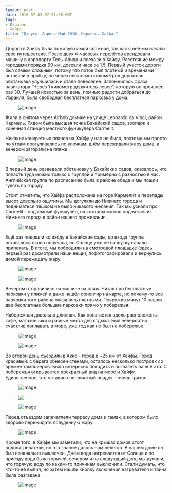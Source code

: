 ```yaml
---
layout: post
date: 2016-07-03 07:51:50 GMT
tags:
- Израиль
- Хайфа
title: "Отпуск. Апрель-Май 2016. Израиль. Хайфа."
---
```

<p>Дорога в Хайфу была пожалуй самой сложной, так как с неё мы начали своё путешествие. После двух 4-часовых перелётов арендовали машину в аэропорту Тель-Авива и поехали в Хайфу. Расстояние между городами порядка 90 км, доехали часа за 1.5. Первый участок дороги был самым сложным, потому что поток был плотный и временами вставали в пробку, но через несколько километров дорожная обстановка улучшилась и стало повеселее. Запомнилась фраза навигатора “Через 1 километр держитесь левее”, которую он произнёс раз 30. Лучшей новостью за день, помимо радости добраться до Израиля, была свободная бесплатная парковка у дома.&nbsp;</p><figure data-orig-width="3264" data-orig-height="2448" class="tmblr-full"><img src="/images/2e8a10ebb999a55fe4dfcee024ba084776de5809c780d5a835b5ad8c39bb12da.jpg" alt="image" data-orig-width="3264" data-orig-height="2448"></figure><p>Жили в снятом через Airbnb домике на улице&nbsp;Leonardo da Vinci, район Кармель. Рядом была высшая точка Бахайский садов, зоопарк и конечная станция местного фуникулёра Carmelit.</p><p>Никаких конкретных планов на Хайфу у нас не было, поэтому мы просто по утрам прогуливались по улочкам, днём пережидали жару дома, а вечером загорали на пляже.</p><figure data-orig-width="4000" data-orig-height="3000" class="tmblr-full"><img src="/images/8eda1757e2e9703196d6969a888f4e863bc239f5a1ac417dcfb143a73b8668ad.jpg" alt="image" data-orig-width="4000" data-orig-height="3000"></figure><p>В первый день разведали обстановку у Бахайских садов, оказалось, что попасть туда можно только с группой и примерно с разностью в час. Английская группа по расписанию была в районе обеда и мы пошли гулять по городу.&nbsp;</p><p>Стоит отметить, что Хайфа расположена на горе Кармелит и перепады высот довольно ощутимы. Мы догуляли до Нижнего города и подниматься пешком не было никакого желания. Так мы узнали про Carmelit - подземный фуникулёр, на котором можно подняться из Нижнего города в район нашего проживания.</p><figure data-orig-width="3264" data-orig-height="2448" class="tmblr-full"><img src="/images/15612822ad67c4e2772bbb90c29f4057fab7a260063b187bf8db6edd96f13977.jpg" alt="image" data-orig-width="3264" data-orig-height="2448"></figure><p>Ещё раз подошли ко входу в Бахайские сады, до входа группы оставалось около получаса, но Солнце уже не на шутку начало припекать. В итоге, мы побродили на смотровой площадке (здесь первый раз досмотрели наши вещи), пофотографировали и вернулись домой пережидать жару.</p><figure data-orig-width="1620" data-orig-height="1080" class="tmblr-full"><img src="/images/4c54a44701888cfa3883b8d19b5a0850c6104b5085259e17e8b435d61e75e04c.jpg" alt="image" data-orig-width="1620" data-orig-height="1080"></figure><figure data-orig-width="5184" data-orig-height="3456" class="tmblr-full"><img src="/images/60f8fc9075a67a101fa0e48a5044213bf4af6ec219df9b3d97bc5fffc23007fc.jpg" alt="image" data-orig-width="5184" data-orig-height="3456"></figure><p>Вечером отправились на машине на пляж. Читал про бесплатные парковки у пляжей и даже нашёл ориентир на карте, но почему-то все парковки того района оказались платными. Покружив минут 10 нашли две бесплатные большие парковки прямо у побережья.&nbsp;</p><p>Набережная довольно длинная. Как полагается вдоль расположены кафе, магазинчики и разные места для отдыха. Был невероятно счастлив поплавать в море, уже год как не был на побережье.</p><figure data-orig-width="2448" data-orig-height="3264" class="tmblr-full"><img src="/images/7b0e9fb196f28891a6fdbb8584e785b09fea9f4db9244927882f150c283e3ddf.jpg" alt="image" data-orig-width="2448" data-orig-height="3264"></figure><figure data-orig-width="2448" data-orig-height="3264" class="tmblr-full"><img src="/images/a668b89f586c142f3a97ec1f72159729243972df54d9f049c256784dc8653fd1.jpg" alt="image" data-orig-width="2448" data-orig-height="3264"></figure><p>Во второй день съездили в Акко - город в ~25 км от Хайфы. Город красивый: с берега обнесен стенами, осталось несколько построек со времен тамплиеров. Было интересно походить и поглазеть на всё это. С побережья открывается прекрасный вид на море и Хайфу. Единственное, что оставило неприятный осадок - очень грязно.</p><figure data-orig-width="5184" data-orig-height="3456" class="tmblr-full"><img src="/images/14c1a1c083241d75c0ac6f187352a90a3d9d4221113d148df4207956946c0a3d.jpg" alt="image" data-orig-width="5184" data-orig-height="3456"></figure><figure class="tmblr-full" data-orig-height="3456" data-orig-width="5184"><img src="/images/69f06a7364bba3a692e5e005e46348faa90037ccb51ba2c49a049eb7962907b7.jpg" data-orig-height="3456" data-orig-width="5184"></figure><figure data-orig-width="1620" data-orig-height="1080" class="tmblr-full"><img src="/images/1a646c289e4cccfd6394ad2f97c4eb852ebcd3194f9ac16313700669715ad556.jpg" alt="image" data-orig-width="1620" data-orig-height="1080"></figure><p>Перед отъездом запечатлели террасу дома и гамак, в котором было здорово пережидать полуденную жару.</p><figure data-orig-width="4000" data-orig-height="3000" class="tmblr-full"><img src="/images/0a3fc352d328ced2fbaab85a5490153a3ed38b208751703f44d02b9e892793c1.jpg" alt="image" data-orig-width="4000" data-orig-height="3000"></figure><p>Кроме того, в Хайфе мы заметили, что на крышах домов стоят водонагреватели, но это знание далось нам нелегко. В нашем доме он был изначально выключен. Днём вода нагревается от Солнца и по приезду вода была горячей, вечером и на следующий день мы думали, что горячую воду по каким-то причинам выключили. Стали думать, что кто-то её выпил, но затем нашли кнопку включения нагревателя и тайна была разгадана.</p><figure data-orig-width="5184" data-orig-height="3456" class="tmblr-full"><img src="/images/ace39b3ccc3060eeb9acf3560e2ffbacca4d06aa671ea62e4dc0b49e4b73b561.jpg" alt="image" data-orig-width="5184" data-orig-height="3456"></figure>